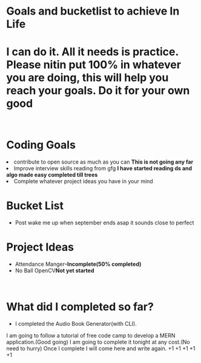 <h1>Goals and bucketlist to achieve In Life</h1>
<h1>I can do it. All it needs is practice. Please nitin put 100% in whatever you are doing, this will help you reach your goals. Do it for your own good</h1>
<br>
<h1>Coding Goals</h1
<ul>
  <li>contribute to open source as much as you can <b>This is not going any far</b></li>
  <li>Improve interview skills reading from gfg <b>I have started reading ds and algo made easy completed till trees</b></li>
  <li>Complete whatever project ideas you have in your mind</li>
</ul>
<h1>Bucket List</h1>
<ul>
  <li>Post wake me up when september ends asap it sounds close to perfect</li>
</ul>
<h1>Project Ideas</h1>
<ul>
  <li>Attendance Manger<b>-Incomplete(50% completed)</b></li>
  <li>No Ball OpenCV<b>Not yet started</b></li>
</ul>
<br>

# What did I completed so far?
- I completed the Audio Book Generator(with CLI).


I am going to follow a tutorial of free code camp to develop a MERN application.(Good going)
I am going to complete it tonight at any cost.(No need to hurry)
Once I complete I will come here and write again. +1 +1 +1 +1 +1

